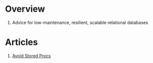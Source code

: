 # Overview
1. Advice for low-maintenance, resilient, scalable relational databases

# Articles
1. [Avoid Stored Procs](./no-stored-procs.md)
